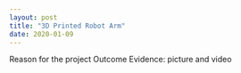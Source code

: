 ```yaml
---
layout: post
title: "3D Printed Robot Arm"
date: 2020-01-09
---
```


Reason for the project
Outcome
Evidence: picture and video
